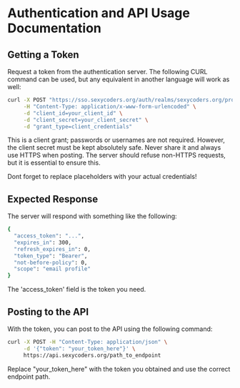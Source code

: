 # Authentication and API Usage Documentation

## Getting a Token

Request a token from the authentication server. The following CURL command can be used, but any equivalent in another language will work as well:

```bash
curl -X POST "https://sso.sexycoders.org/auth/realms/sexycoders.org/protocol/openid-connect/token" \
     -H "Content-Type: application/x-www-form-urlencoded" \
     -d "client_id=your_client_id" \
     -d "client_secret=your_client_secret" \
     -d "grant_type=client_credentials"
```

This is a client grant; passwords or usernames are not required. However, the client secret must be kept absolutely safe. Never share it and always use HTTPS when posting. The server should refuse non-HTTPS requests, but it is essential to ensure this.

Dont forget to replace placeholders with your actual credentials!

## Expected Response

The server will respond with something like the following:

```bash
{
  "access_token": "...",
  "expires_in": 300,
  "refresh_expires_in": 0,
  "token_type": "Bearer",
  "not-before-policy": 0,
  "scope": "email profile"
}
```

The 'access_token' field is the token you need.

## Posting to the API

With the token, you can post to the API using the following command:

```bash
curl -X POST -H "Content-Type: application/json" \
     -d '{"token": "your_token_here"}' \
     https://api.sexycoders.org/path_to_endpoint
```

Replace "your_token_here" with the token you obtained and use the correct endpoint path.


